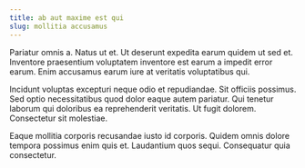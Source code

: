 ```yaml
---
title: ab aut maxime est qui
slug: mollitia accusamus
---
```


Pariatur omnis a. Natus ut et. Ut deserunt expedita earum quidem ut sed et. Inventore praesentium voluptatem inventore est earum a impedit error earum. Enim accusamus earum iure at veritatis voluptatibus qui.

Incidunt voluptas excepturi neque odio et repudiandae. Sit officiis possimus. Sed optio necessitatibus quod dolor eaque autem pariatur. Qui tenetur laborum qui doloribus ea reprehenderit veritatis. Ut fugit dolorem. Consectetur sit molestiae.

Eaque mollitia corporis recusandae iusto id corporis. Quidem omnis dolore tempora possimus enim quis et. Laudantium quos sequi. Consequatur quia consectetur.
